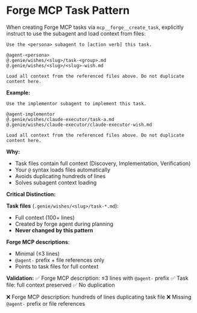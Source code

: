 # Forge MCP Task Pattern

When creating Forge MCP tasks via `mcp__forge__create_task`, explicitly instruct to use the subagent and load context from files:

```
Use the <persona> subagent to [action verb] this task.

@agent-<persona>
@.genie/wishes/<slug>/task-<group>.md
@.genie/wishes/<slug>/<slug>-wish.md

Load all context from the referenced files above. Do not duplicate content here.
```

**Example:**
```
Use the implementor subagent to implement this task.

@agent-implementor
@.genie/wishes/claude-executor/task-a.md
@.genie/wishes/claude-executor/claude-executor-wish.md

Load all context from the referenced files above. Do not duplicate content here.
```

**Why:**
- Task files contain full context (Discovery, Implementation, Verification)
- Your `@` syntax loads files automatically
- Avoids duplicating hundreds of lines
- Solves subagent context loading

**Critical Distinction:**

**Task files** (`.genie/wishes/<slug>/task-*.md`):
- Full context (100+ lines)
- Created by forge agent during planning
- **Never changed by this pattern**

**Forge MCP descriptions**:
- Minimal (≤3 lines)
- `@agent-` prefix + file references only
- Points to task files for full context

**Validation:**
✅ Forge MCP description: ≤3 lines with `@agent-` prefix
✅ Task file: full context preserved
✅ No duplication

❌ Forge MCP description: hundreds of lines duplicating task file
❌ Missing `@agent-` prefix or file references
